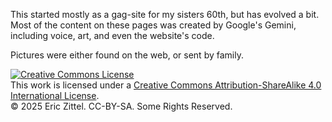 This started mostly as a gag-site for my sisters 60th, but has evolved a bit.  Most of the content on these pages was created by Google's 
Gemini, including voice, art, and even the website's code.

Pictures were either found on the web, or sent by family.

<footer class="bg-gray-800 py-4 mt-auto shadow-inner">
        <div class="container mx-auto px-4 text-center text-gray-400 text-sm">
            <a rel="license" href="http://creativecommons.org/licenses/by-sa/4.0/">
                <img alt="Creative Commons License" style="border-width:0" src="https://i.creativecommons.org/l/by-sa/4.0/88x31.png" />
            </a>
            <br />
            This work is licensed under a <a rel="license" href="http://creativecommons.org/licenses/by-sa/4.0/">Creative Commons Attribution-ShareAlike 4.0 International License</a>.
            <br />
            &copy; 2025 Eric Zittel. CC-BY-SA. Some Rights Reserved.
        </div>
    </footer>
